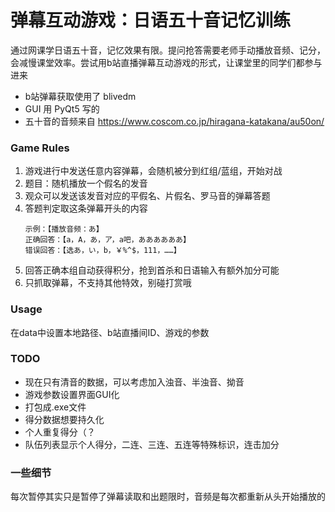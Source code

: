 # 弹幕互动游戏：日语五十音记忆训练

通过网课学日语五十音，记忆效果有限。提问抢答需要老师手动播放音频、记分，会减慢课堂效率。尝试用b站直播弹幕互动游戏的形式，让课堂里的同学们都参与进来

- b站弹幕获取使用了 blivedm   
- GUI 用 PyQt5 写的  
- 五十音的音频来自 https://www.coscom.co.jp/hiragana-katakana/au50on/

### Game Rules
1. 游戏进行中发送任意内容弹幕，会随机被分到红组/蓝组，开始对战
2. 题目：随机播放一个假名的发音
3. 观众可以发送该发音对应的平假名、片假名、罗马音的弹幕答题
4. 答题判定取这条弹幕开头的内容
    ```
    示例：【播放音频：あ】
    正确回答：【a，A，あ，ア，a吧，ああああああ】
    错误回答：【选あ，い，b，￥%^$，111，……】
    ```
5. 回答正确本组自动获得积分，抢到首杀和日语输入有额外加分可能
6. 只抓取弹幕，不支持其他特效，别碰打赏哦


### Usage
在data中设置本地路径、b站直播间ID、游戏的参数

### TODO
- 现在只有清音的数据，可以考虑加入浊音、半浊音、拗音
- 游戏参数设置界面GUI化
- 打包成.exe文件
- 得分数据想要持久化
- 个人重复得分（？
- 队伍列表显示个人得分，二连、三连、五连等特殊标识，连击加分

### 一些细节
每次暂停其实只是暂停了弹幕读取和出题限时，音频是每次都重新从头开始播放的
